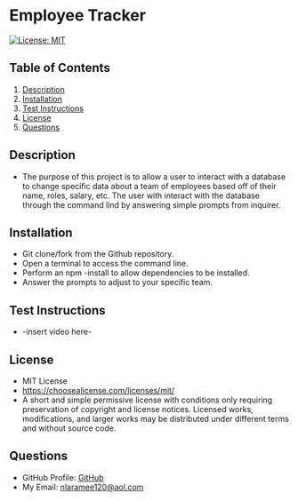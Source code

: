 # Employee Tracker

  [![License: MIT](https://img.shields.io/badge/License-MIT-yellow.svg)](https://opensource.org/licenses/MIT)

  ## Table of Contents
1. [Description](#Description)
2. [Installation](#Installation)
3. [Test Instructions](#Test-Instructions)
4. [License](#License)
5. [Questions](#Questions)
## Description
- The purpose of this project is to allow a user to interact with a database to change specific data about a team of employees based off of their name, roles, salary, etc. The user with interact with the database through the command lind by answering simple prompts from inquirer.
## Installation
- Git clone/fork from the Github repository. 
- Open a terminal to access the command line. 
- Perform an npm -install to allow dependencies to be installed. 
- Answer the prompts to adjust to your specific team.
## Test Instructions
- -insert video here-
## License
- MIT License
- https://choosealicense.com/licenses/mit/
- A short and simple permissive license with conditions only requiring preservation of copyright and license notices. Licensed works, modifications, and larger works may be distributed under different terms and without source code.
## Questions
- GitHub Profile: <a href="https://github.com/nlaramee120">GitHub</a><br>
- My Email: nlaramee120@aol.com<br>